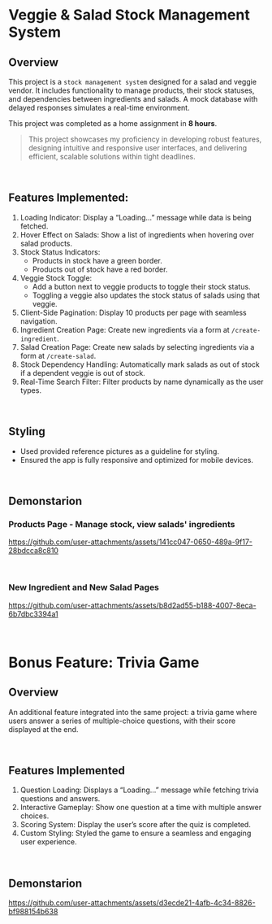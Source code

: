 # Veggie & Salad Stock Management System

## Overview

This project is a `stock management system` designed for a salad and veggie vendor. It includes functionality to manage products, their stock statuses, and dependencies between ingredients and salads. A mock database with delayed responses simulates a real-time environment.

This project was completed as a home assignment in **8 hours**.

> This project showcases my proficiency in developing robust features, designing intuitive and responsive user interfaces, and delivering efficient, scalable solutions within tight deadlines.   

<br>
   
## Features Implemented:
1. Loading Indicator: Display a “Loading…” message while data is being fetched.   
2. Hover Effect on Salads: Show a list of ingredients when hovering over salad products.   
3. Stock Status Indicators:
   - Products in stock have a green border.
   - Products out of stock have a red border.
4. Veggie Stock Toggle:
   - Add a button next to veggie products to toggle their stock status.
   - Toggling a veggie also updates the stock status of salads using that veggie.
5. Client-Side Pagination: Display 10 products per page with seamless navigation.
6. Ingredient Creation Page: Create new ingredients via a form at `/create-ingredient`.
7. Salad Creation Page: Create new salads by selecting ingredients via a form at `/create-salad`.
8. Stock Dependency Handling: Automatically mark salads as out of stock if a dependent veggie is out of stock.
9. Real-Time Search Filter: Filter products by name dynamically as the user types.

<br>   

## Styling
*	Used provided reference pictures as a guideline for styling.
*	Ensured the app is fully responsive and optimized for mobile devices.

<br>   

## Demonstarion

### Products Page - Manage stock, view salads' ingredients
https://github.com/user-attachments/assets/141cc047-0650-489a-9f17-28bdcca8c810

<br>   

### New Ingredient and New Salad Pages
https://github.com/user-attachments/assets/b8d2ad55-b188-4007-8eca-6b7dbc3394a1


<br>

# Bonus Feature: Trivia Game

## Overview
An additional feature integrated into the same project: a trivia game where users answer a series of multiple-choice questions, with their score displayed at the end.   

<br>   

## Features Implemented
1.	Question Loading: Displays a “Loading…” message while fetching trivia questions and answers.
2.	Interactive Gameplay: Show one question at a time with multiple answer choices.
3.	Scoring System: Display the user’s score after the quiz is completed.
4.	Custom Styling: Styled the game to ensure a seamless and engaging user experience.

<br>   

## Demonstarion
https://github.com/user-attachments/assets/d3ecde21-4afb-4c34-8826-bf988154b638


